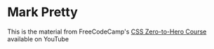 # Mark Pretty

This is the material from FreeCodeCamp's <a href="https://www.youtube.com/watch?v=1Rs2ND1ryYc&list=PLS6L-iixHjKWmG757qFUz-dnBU0d0foXE&index=4&t=912s">CSS Zero-to-Hero Course</a> available on YouTube
